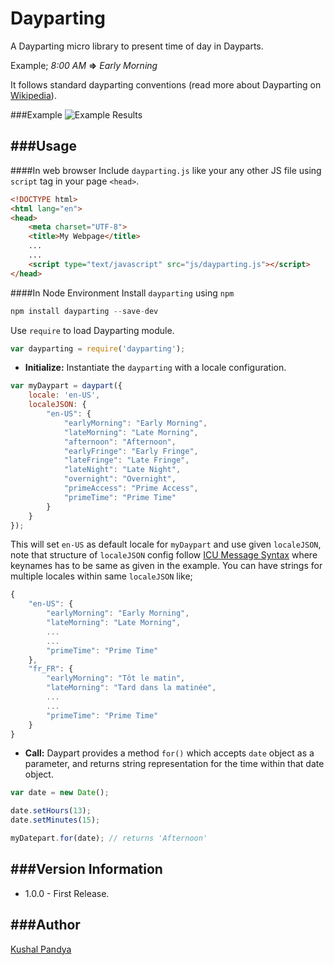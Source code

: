 Dayparting
======================

A Dayparting micro library to present time of day in Dayparts.

Example; _8:00 AM_ **=>** _Early Morning_

It follows standard dayparting conventions (read more about Dayparting on [Wikipedia](https://en.wikipedia.org/wiki/Dayparting)).

###Example
![Example Results](http://i.imgur.com/BYarKj3.png)

###Usage
---
####In web browser
Include `dayparting.js` like your any other JS file using `script` tag in your page `<head>`.
```html
<!DOCTYPE html>
<html lang="en">
<head>
    <meta charset="UTF-8">
	<title>My Webpage</title>
	...
	...
	<script type="text/javascript" src="js/dayparting.js"></script>
</head>
```

####In Node Environment
Install `dayparting` using `npm`
```javascript
npm install dayparting --save-dev
```
Use `require` to load Dayparting module.

```javascript
var dayparting = require('dayparting');
```
- **Initialize:**
Instantiate the `dayparting` with a locale configuration.

```javascript
var myDaypart = daypart({
	locale: 'en-US',
	localeJSON: {
		"en-US": {
	        "earlyMorning": "Early Morning",
	        "lateMorning": "Late Morning",
	        "afternoon": "Afternoon",
	        "earlyFringe": "Early Fringe",
	        "lateFringe": "Late Fringe",
	        "lateNight": "Late Night",
	        "overnight": "Overnight",
	        "primeAccess": "Prime Access",
	        "primeTime": "Prime Time"
	    }
	}
});
```

This will set `en-US` as default locale for `myDaypart` and use given `localeJSON`, note that structure of `localeJSON` config follow [ICU Message Syntax](http://userguide.icu-project.org/formatparse/messages) where keynames has to be same as given in the example. You can have strings for multiple locales within same `localeJSON` like;

```javascript
{
	"en-US": {
        "earlyMorning": "Early Morning",
        "lateMorning": "Late Morning",
        ...
        ...
        "primeTime": "Prime Time"
    },
    "fr_FR": {
	    "earlyMorning": "Tôt le matin",
        "lateMorning": "Tard dans la matinée",
        ...
        ...
        "primeTime": "Prime Time"
    }
}
```
- **Call:**
Daypart provides a method `for()` which accepts `date` object as a parameter, and returns string representation for the time within that date object.

```javascript
var date = new Date();

date.setHours(13);
date.setMinutes(15);

myDatepart.for(date); // returns 'Afternoon'
```

###Version Information
---
* 1.0.0 - First Release.

###Author
---
[Kushal Pandya](https://doublslash.com)
